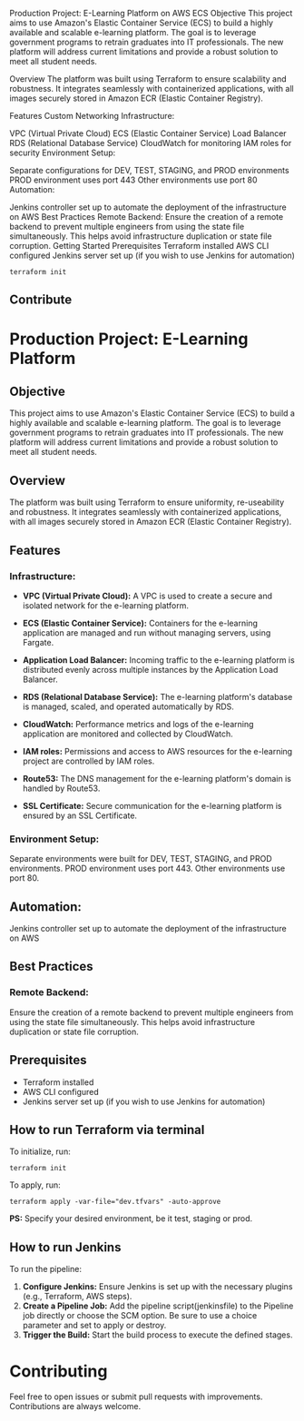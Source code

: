Production Project: E-Learning Platform on AWS ECS
Objective
This project aims to use Amazon's Elastic Container Service (ECS) to build a highly available and scalable e-learning platform. The goal is to leverage government programs to retrain graduates into IT professionals. The new platform will address current limitations and provide a robust solution to meet all student needs.

Overview
The platform was built using Terraform to ensure scalability and robustness. It integrates seamlessly with containerized applications, with all images securely stored in Amazon ECR (Elastic Container Registry).

Features
Custom Networking Infrastructure:

VPC (Virtual Private Cloud)
ECS (Elastic Container Service)
Load Balancer
RDS (Relational Database Service)
CloudWatch for monitoring
IAM roles for security
Environment Setup:

Separate configurations for DEV, TEST, STAGING, and PROD environments
PROD environment uses port 443
Other environments use port 80
Automation:

Jenkins controller set up to automate the deployment of the infrastructure on AWS
Best Practices
Remote Backend:
Ensure the creation of a remote backend to prevent multiple engineers from using the state file simultaneously. This helps avoid infrastructure duplication or state file corruption.
Getting Started
Prerequisites
Terraform installed
AWS CLI configured
Jenkins server set up (if you wish to use Jenkins for automation)


```
terraform init
```

## Contribute

# Production Project: E-Learning Platform

## Objective
This project aims to use Amazon's Elastic Container Service (ECS) to build a 
highly available and scalable e-learning platform. The goal is to leverage 
government programs to retrain graduates into IT professionals. The new platform
will address current limitations and provide a robust solution to meet all 
student needs.

## Overview
The platform was built using Terraform to ensure uniformity, re-useability and
robustness. It integrates seamlessly with containerized applications, with all 
images securely stored in Amazon ECR (Elastic Container Registry).

## Features
### Infrastructure:
- **VPC (Virtual Private Cloud):** A VPC is used to create a secure and isolated
network for the e-learning platform.

- **ECS (Elastic Container Service):** Containers for the e-learning application
are managed and run without managing servers, using Fargate.

- **Application Load Balancer:** Incoming traffic to the e-learning platform is distributed evenly across multiple instances by the Application Load Balancer.

- **RDS (Relational Database Service):** The e-learning platform's database is managed, scaled, and operated automatically by RDS.

- **CloudWatch:** Performance metrics and logs of the e-learning application are monitored and collected by CloudWatch.

- **IAM roles:** Permissions and access to AWS resources for the e-learning project are controlled by IAM roles.

- **Route53:** The DNS management for the e-learning platform's domain is handled by Route53.

- **SSL Certificate:** Secure communication for the e-learning platform is ensured by an SSL Certificate.


### Environment Setup:
Separate environments were built for DEV, TEST, STAGING, and PROD environments.
PROD environment uses port 443.
Other environments use port 80.

## Automation:
Jenkins controller set up to automate the deployment of the infrastructure on AWS


## Best Practices
### Remote Backend:
Ensure the creation of a remote backend to prevent multiple engineers from using the state file simultaneously. This helps avoid infrastructure duplication or state file corruption.

## Prerequisites
- Terraform installed
- AWS CLI configured
- Jenkins server set up (if you wish to use Jenkins for automation)

## How to run Terraform via terminal
To initialize, run:
```
terraform init
```

To apply, run:
```
terraform apply -var-file="dev.tfvars" -auto-approve
```
**PS:** Specify your desired environment, be it test, staging or prod.

## How to run Jenkins
To run the pipeline:

1. **Configure Jenkins:** Ensure Jenkins is set up with the necessary plugins (e.g., Terraform, AWS steps).
2. **Create a Pipeline Job:** Add the pipeline script(jenkinsfile) to the Pipeline job directly or choose the SCM option. Be sure to use a choice parameter and set to apply or destroy.
3. **Trigger the Build:** Start the build process to execute the defined stages.



# Contributing
Feel free to open issues or submit pull requests with improvements. Contributions are always welcome.

